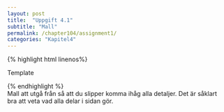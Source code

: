```yaml
---
layout: post
title:  "Uppgift 4.1"
subtitle: "Mall"
permalink: /chapter104/assignment1/
categories: "Kapitel4"
---
```

{% highlight html linenos%}
<!DOCTYPE html>
<html lang="sv">
  <head>
    <meta charset="utf-8">
    <meta name="description" content="Beskrivning">
    <meta name="author" content="Montathar Faraon">
    <title>Template</title>
  </head>
  <body>
    <!-- Innehåll som ska visas i en webbläsare anges här -->
    <p>Template</p>
  </body>
</html>
{% endhighlight %}
<figcaption>Mall att utgå från så att du slipper komma ihåg alla detaljer. Det är såklart bra att veta vad alla delar i sidan gör.</figcaption>
